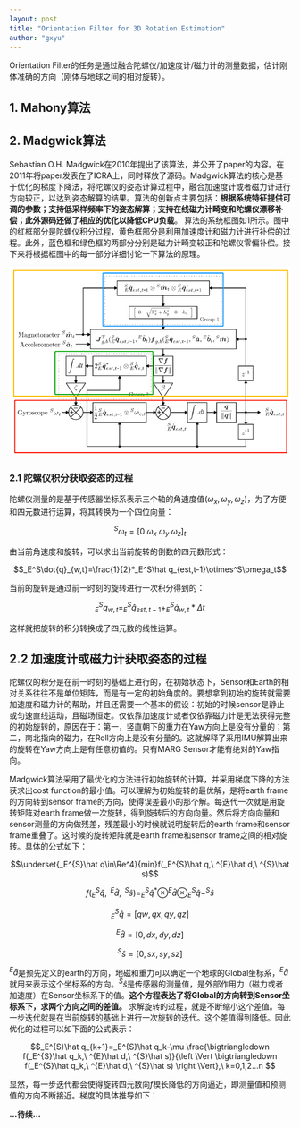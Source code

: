 ```yaml
---
layout: post
title: "Orientation Filter for 3D Rotation Estimation"
author: "gxyu"
---
```


Orientation Filter的任务是通过融合陀螺仪/加速度计/磁力计的测量数据，估计刚体准确的方向（刚体与地球之间的相对旋转）。

## 1. Mahony算法


## 2. Madgwick算法

   Sebastian O.H. Madgwick在2010年提出了该算法，并公开了paper的内容。在2011年将paper发表在了ICRA上，同时释放了源码。Madgwick算法的核心是基于优化的梯度下降法，将陀螺仪的姿态计算过程中，融合加速度计或者磁力计进行方向较正，以达到姿态解算的结果。算法的创新点主要包括：**根据系统特征提供可调的参数；支持低采样频率下的姿态解算；支持在线磁力计畸变和陀螺仪漂移补偿；此外源码还做了相应的优化以降低CPU负载**。
   算法的系统框图如1所示。图中的红框部分是陀螺仪积分过程，黄色框部分是利用加速度计和磁力计进行补偿的过程。此外，蓝色框和绿色框的两部分分别是磁力计畸变较正和陀螺仪零偏补偿。接下来将根据框图中的每一部分详细讨论一下算法的原理。
   <div align=center>
   <img src="../images/Madgwick%20block%20diagram.png"/>
   </div>   
   
   ### 2.1 陀螺仪积分获取姿态的过程
   
   陀螺仪测量的是基于传感器坐标系表示三个轴的角速度值$(\omega_x, \omega_y, \omega_z)$，为了方便和四元数进行运算，将其转换为一个四位向量：
   
   $$^S\omega_t=[0\ \omega_x\ \omega_y\ \omega_z]_t$$
   
   由当前角速度和旋转，可以求出当前旋转的倒数的四元数形式：

   $$_E^S\dot{q}_{w,t}=\frac{1}{2}*_E^S\hat q_{est,t-1}\otimes^S\omega_t$$

   当前的旋转是通过前一时刻的旋转进行一次积分得到的：

   $$_E^Sq_{w,t}=_E^S\hat q_{est,t-1}+_E^S\dot{q}_{w,t}*\Delta t$$

   这样就把旋转的积分转换成了四元数的线性运算。

   ## 2.2 加速度计或磁力计获取姿态的过程

   陀螺仪的积分是在前一时刻的基础上进行的，在初始状态下，Sensor和Earth的相对关系往往不是单位矩阵，而是有一定的初始角度的。要想拿到初始的旋转就需要加速度和磁力计的帮助，并且还需要一个基本的假设：初始的时候sensor是静止或匀速直线运动，且磁场恒定。仅依靠加速度计或者仅依靠磁力计是无法获得完整的初始旋转的，原因在于：第一，竖直朝下的重力在Yaw方向上是没有分量的；第二，南北指向的磁力，在Roll方向上是没有分量的。这就解释了采用IMU解算出来的旋转在Yaw方向上是有任意初值的。只有MARG Sensor才能有绝对的Yaw指向。

   Madgwick算法采用了最优化的方法进行初始旋转的计算，并采用梯度下降的方法获求出cost function的最小值。可以理解为初始旋转的最优解，是将earth frame的方向转到sensor frame的方向，使得误差最小的那个解。每迭代一次就是用旋转矩阵对earth frame做一次旋转，得到旋转后的方向向量。然后将方向向量和sensor测量的方向做残差，残差最小的时候就说明旋转后的earth frame和sensor frame重叠了。这时候的旋转矩阵就是earth frame和sensor frame之间的相对旋转。具体的公式如下：

   $$\underset{_E^{S}\hat q\in\Re^4}{min}f(_E^{S}\hat q,\ ^{E}\hat d,\ ^{S}\hat s)$$

   $$f(_E^{S}\hat q,\ ^{E}\hat d,\ ^{S}\hat s)=_E^{S}\hat q^*\otimes^{E}\hat d\otimes_E^{S}\hat q-^{S}\hat s$$

   $$_E^{S}\hat q=[qw, qx, qy, qz]$$

   $$^{E}\hat d=[0, dx, dy, dz]$$

   $$^{S}\hat s=[0, sx, sy, sz]$$

   $^{E}\hat d$是预先定义的earth的方向，地磁和重力可以确定一个地球的Global坐标系，$^{E}\hat d$就用来表示这个坐标系的方向。$^{S}\hat s$是传感器的测量值，是外部作用力（磁力或者加速度）在Sensor坐标系下的值。**这个方程表达了将Global的方向转到Sensor坐标系下，求两个方向之间的差值。** 求解旋转的过程，就是不断缩小这个差值。每一步迭代就是在当前旋转的基础上进行一次旋转的迭代。这个差值得到降低。因此优化的过程可以如下面的公式表示：

   $$_E^{S}\hat q_{k+1}=_E^{S}\hat q_k-\mu \frac{\bigtriangledown f(_E^{S}\hat q_k,\ ^{E}\hat d,\ ^{S}\hat s)}{\left \Vert \bigtriangledown f(_E^{S}\hat q_k,\ ^{E}\hat d,\ ^{S}\hat s) \right \Vert},\ k=0,1,2...n $$

   显然，每一步迭代都会使得旋转四元数向$f$模长降低的方向逼近，即测量值和预测值的方向不断接近。梯度的具体推导如下：

   **...待续...**





   



   

